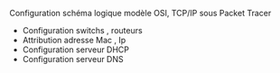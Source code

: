 Configuration schéma logique modèle OSI, TCP/IP sous Packet Tracer 

- Configuration switchs , routeurs 
- Attribution adresse Mac , Ip
- Configuration serveur DHCP 
- Configuration serveur DNS
